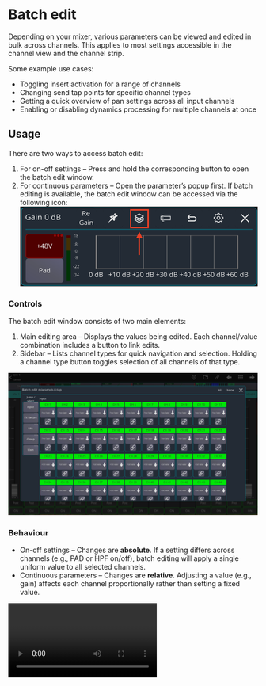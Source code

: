 # Batch edit

Depending on your mixer, various parameters can be viewed and edited in bulk across channels. This applies to most settings accessible in the channel view and the channel strip.

Some example use cases:
- Toggling insert activation for a range of channels
- Changing send tap points for specific channel types
- Getting a quick overview of pan settings across all input channels
- Enabling or disabling dynamics processing for multiple channels at once

## Usage

There are two ways to access batch edit:
1. For on-off settings – Press and hold the corresponding button to open the batch edit window.
2. For continuous parameters – Open the parameter’s popup first. If batch editing is available, the batch edit window can be accessed via the following icon:
![Batch edit icon](img/batch-edit/batch-edit-icon.png)

### Controls
The batch edit window consists of two main elements:
1. Main editing area – Displays the values being edited. Each channel/value combination includes a button to link edits.
2. Sidebar – Lists channel types for quick navigation and selection. Holding a channel type button toggles selection of all channels of that type.

![Batch edit window](img/batch-edit/batch-edit-window.png)

### Behaviour
- On-off settings – Changes are **absolute**. If a setting differs across channels (e.g., PAD or HPF on/off), batch editing will apply a single uniform value to all selected channels.
- Continuous parameters – Changes are **relative**. Adjusting a value (e.g., gain) affects each channel proportionally rather than setting a fixed value.

![type:video](gif/batch-edit-example.webm)
